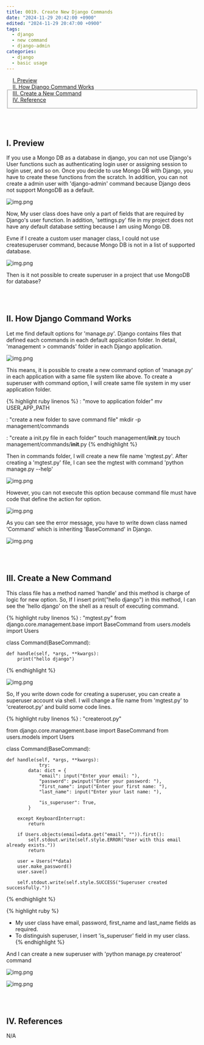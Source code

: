 ```yaml
---
title: 0019. Create New Django Commands
date: "2024-11-29 20:42:00 +0900"
edited: "2024-11-29 20:47:00 +0900"
tags:
  - django 
  - new command
  - django-admin
categories:
  - django
  - basic usage
---
```



<fieldset>
    <legend><Content</legend>
    <a href="#ctn1">I. Preview</a><br>
    <a href="#ctn2">II. How Django Command Works</a><br>
    <a href="#ctn3">III. Create a New Command</a><br>
    <a href="#ctn4">IV. Reference</a><br>
</fieldset>


<br><br>
## <span id="ctn1"> I. Preview</span>
<p>
If you use a Mongo DB as a database in django, you can not use Django's User functions such as authenticating login user or 
assigning session to login user, and so on. Once you decide to use Mongo DB with Django, you have to create these functions from the scratch.
In addition, you can not create a admin user with 'django-admin' command because Django deos not support MongoDB as a default.
</p>

![img.png](../../../assets/imgs/django/basic%20usage/create-new-django-commands/img1.png)

<p>
Now, My user class does have only a part of fields that are required by Django's user function. 
In addition, 'settings.py' file in my project does not have any default database setting because I am using Mongo DB.
</p>

<p>
Evne if I create a custom user manager class, I could not use createsuperuser command, because Mongo DB is not in a list of 
supported database.
</p>

![img.png](../../../assets/imgs/django/basic%20usage/create-new-django-commands/img2.png)

<p>
Then is it not possible to create superuser in a project that use MongoDB for database?
</p>


<br><br>
## <span id="ctn2"> II. How Django Command Works</span>
<p>
Let me find default options for 'manage.py'. Django contains files that defined each commands in each default application folder.
In detail, 'management > commands' folder in each Django application.
</p>

![img.png](../../../assets/imgs/django/basic%20usage/create-new-django-commands/img3.png)

<p>
This means, it is possible to create a new command option of 'manage.py' in each application with a same file system like above.
To create a superuser with command option, I will create same file system in my user application folder.
</p>

{% highlight ruby linenos %}
: "move to application folder"
mv USER_APP_PATH

: "create a new folder to save command file"
mkdir -p management/commands

: "create a init.py file in each folder"
touch management/__init__.py
touch management/commands/__init__.py
{% endhighlight %}

<p>
Then in commands folder, I will create a new file name 'mgtest.py'. After creating a 'mgtest.py' file, 
I can see the mgtest with command 'python manage.py --help'
</p>

![img.png](../../../assets/imgs/django/basic%20usage/create-new-django-commands/img4.png)

<p>
However, you can not execute this option because command file must have code that define the action for option.
</p>

![img.png](../../../assets/imgs/django/basic%20usage/create-new-django-commands/img5.png)

<p>
As you can see the error message, you have to write down class named 'Command' which is inheriting 'BaseCommand' in Django.
</p>

![img.png](../../../assets/imgs/django/basic%20usage/create-new-django-commands/img6.png)


<br><br>
## <span id="ctn3"> III. Create a New Command</span>

<p>
This class file has a method named 'handle' and this method is charge of logic for new option.
So, If I insert print("hello django") in this method, I can see the 'hello django' on the shell as a result of executing command.
</p>

{% highlight ruby linenos %}
: "mgtest.py"
from django.core.management.base import BaseCommand
from users.models import Users


class Command(BaseCommand):

    def handle(self, *args, **kwargs):
        print("hello django")

{% endhighlight %}

![img.png](../../../assets/imgs/django/basic%20usage/create-new-django-commands/img7.png)


<p>
So, If you write down code for creating a superuser, you can create a superuser account via shell. 
I will change a file name from 'mgtest.py' to 'createroot.py' and build some code lines.
</p>

{% highlight ruby linenos %}
: "createroot.py"

from django.core.management.base import BaseCommand
from users.models import Users


class Command(BaseCommand):

    def handle(self, *args, **kwargs):
                try:
            data: dict = {
                "email": input("Enter your email: "),
                "password": pwinput("Enter your password: "),
                "first_name": input("Enter your first name: "),
                "last_name": input("Enter your last name: "),

                "is_superuser": True,
            }

        except KeyboardInterrupt:
            return

        if Users.objects(email=data.get("email", "")).first():
            self.stdout.write(self.style.ERROR("User with this email already exists."))
            return

        user = Users(**data)
        user.make_password()
        user.save()

        self.stdout.write(self.style.SUCCESS("Superuser created successfully."))

{% endhighlight %}

{% highlight ruby %}
*  My user class have email, password, first_name and last_name fields as required.
*  To distinguish superuser, I insert 'is_superuser' field in my user class.
{% endhighlight %}

<p>
And I can create a new superuser with 'python manage.py createroot' command
</p>

![img.png](../../../assets/imgs/django/basic%20usage/create-new-django-commands/img8.png)

![img.png](../../../assets/imgs/django/basic%20usage/create-new-django-commands/img10.png)

<br><br>
## <span id="ctn4"> IV. References</span>
<p>
  N/A
</p>